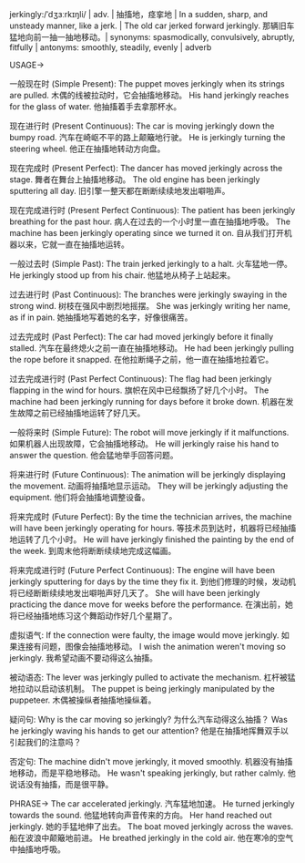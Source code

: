 jerkingly:/ˈdʒɜːrkɪŋli/ | adv. | 抽搐地，痉挛地 | In a sudden, sharp, and unsteady manner, like a jerk. |  The old car jerked forward jerkingly. 那辆旧车猛地向前一抽一抽地移动。| synonyms: spasmodically, convulsively, abruptly, fitfully | antonyms: smoothly, steadily, evenly | adverb

USAGE->

一般现在时 (Simple Present):
The puppet moves jerkingly when its strings are pulled. 木偶的线被拉动时，它会抽搐地移动。
His hand jerkingly reaches for the glass of water. 他抽搐着手去拿那杯水。

现在进行时 (Present Continuous):
The car is moving jerkingly down the bumpy road. 汽车在崎岖不平的路上颠簸地行驶。
He is jerkingly turning the steering wheel. 他正在抽搐地转动方向盘。

现在完成时 (Present Perfect):
The dancer has moved jerkingly across the stage. 舞者在舞台上抽搐地移动。
The old engine has been jerkingly sputtering all day. 旧引擎一整天都在断断续续地发出噼啪声。

现在完成进行时 (Present Perfect Continuous):
The patient has been jerkingly breathing for the past hour. 病人在过去的一个小时里一直在抽搐地呼吸。
The machine has been jerkingly operating since we turned it on.  自从我们打开机器以来，它就一直在抽搐地运转。


一般过去时 (Simple Past):
The train jerked jerkingly to a halt. 火车猛地一停。
He jerkingly stood up from his chair. 他猛地从椅子上站起来。

过去进行时 (Past Continuous):
The branches were jerkingly swaying in the strong wind. 树枝在强风中剧烈地摇摆。
She was jerkingly writing her name, as if in pain. 她抽搐地写着她的名字，好像很痛苦。

过去完成时 (Past Perfect):
The car had moved jerkingly before it finally stalled. 汽车在最终熄火之前一直在抽搐地移动。
He had been jerkingly pulling the rope before it snapped.  在他拉断绳子之前，他一直在抽搐地拉着它。

过去完成进行时 (Past Perfect Continuous):
The flag had been jerkingly flapping in the wind for hours. 旗帜在风中已经飘扬了好几个小时。
The machine had been jerkingly running for days before it broke down. 机器在发生故障之前已经抽搐地运转了好几天。


一般将来时 (Simple Future):
The robot will move jerkingly if it malfunctions. 如果机器人出现故障，它会抽搐地移动。
He will jerkingly raise his hand to answer the question. 他会猛地举手回答问题。

将来进行时 (Future Continuous):
The animation will be jerkingly displaying the movement. 动画将抽搐地显示运动。
They will be jerkingly adjusting the equipment. 他们将会抽搐地调整设备。

将来完成时 (Future Perfect):
By the time the technician arrives, the machine will have been jerkingly operating for hours. 等技术员到达时，机器将已经抽搐地运转了几个小时。
He will have jerkingly finished the painting by the end of the week. 到周末他将断断续续地完成这幅画。


将来完成进行时 (Future Perfect Continuous):
The engine will have been jerkingly sputtering for days by the time they fix it. 到他们修理的时候，发动机将已经断断续续地发出噼啪声好几天了。
She will have been jerkingly practicing the dance move for weeks before the performance. 在演出前，她将已经抽搐地练习这个舞蹈动作好几个星期了。

虚拟语气:
If the connection were faulty, the image would move jerkingly. 如果连接有问题，图像会抽搐地移动。
I wish the animation weren't moving so jerkingly. 我希望动画不要动得这么抽搐。

被动语态:
The lever was jerkingly pulled to activate the mechanism. 杠杆被猛地拉动以启动该机制。
The puppet is being jerkingly manipulated by the puppeteer. 木偶被操纵者抽搐地操纵着。

疑问句:
Why is the car moving so jerkingly? 为什么汽车动得这么抽搐？
Was he jerkingly waving his hands to get our attention? 他是在抽搐地挥舞双手以引起我们的注意吗？

否定句:
The machine didn't move jerkingly, it moved smoothly. 机器没有抽搐地移动，而是平稳地移动。
He wasn't speaking jerkingly, but rather calmly. 他说话没有抽搐，而是很平静。


PHRASE->
The car accelerated jerkingly. 汽车猛地加速。
He turned jerkingly towards the sound. 他猛地转向声音传来的方向。
Her hand reached out jerkingly. 她的手猛地伸了出去。
The boat moved jerkingly across the waves. 船在波浪中颠簸地前进。
He breathed jerkingly in the cold air. 他在寒冷的空气中抽搐地呼吸。
